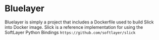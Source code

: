 # Bluelayer 

Bluelayer is simply a project that includes a Dockerfile used to build Slick into Docker image. Slick is a reference implementation for using the SoftLayer Python Bindings `https://github.com/softlayer/slick`


